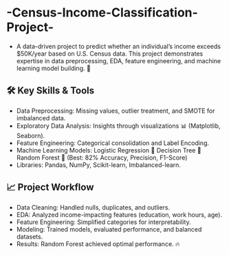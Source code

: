 # -Census-Income-Classification-Project-

- A data-driven project to predict whether an individual’s income exceeds $50K/year based on U.S. Census data. This project demonstrates expertise in data preprocessing, EDA, feature engineering, and machine learning model building. 🚀

## 🛠 Key Skills & Tools
- Data Preprocessing: Missing values, outlier treatment, and SMOTE for imbalanced data.
- Exploratory Data Analysis: Insights through visualizations 📊 (Matplotlib, Seaborn).
- Feature Engineering: Categorical consolidation and Label Encoding.
- Machine Learning Models:
Logistic Regression 🤖
Decision Tree 🌳
Random Forest 🌲 (Best: 82% Accuracy, Precision, F1-Score)
- Libraries: Pandas, NumPy, Scikit-learn, Imbalanced-learn.

## 📈 Project Workflow
- Data Cleaning: Handled nulls, duplicates, and outliers.
- EDA: Analyzed income-impacting features (education, work hours, age).
- Feature Engineering: Simplified categories for interpretability.
- Modeling: Trained models, evaluated performance, and balanced datasets.
- Results: Random Forest achieved optimal performance. 🔥
